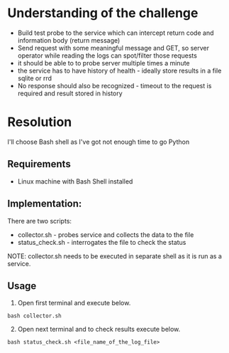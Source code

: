 # Understanding of the challenge

- Build test probe to the service which can intercept return code and information body (return message)
- Send request with some meaningful message and GET, so server operator while reading the logs can spot/filter those requests
- it should be able to to probe server multiple times a minute
- the service has to have history of health - ideally store results in a file sqlite or rrd
- No response should also be recognized - timeout to the request is required and result stored in history

# Resolution
I'll choose Bash shell as I've got not enough time to go Python

## Requirements
* Linux machine with Bash Shell installed


## Implementation:

There are two scripts:
* collector.sh - probes service and collects the data to the file
* status_check.sh - interrogates the file to check the status

NOTE: collector.sh needs to be executed in separate shell as it is run as a service.

## Usage
1. Open first terminal and execute below.
```
bash collector.sh
```
2. Open next terminal and to check results execute below.
```
bash status_check.sh <file_name_of_the_log_file>
```
